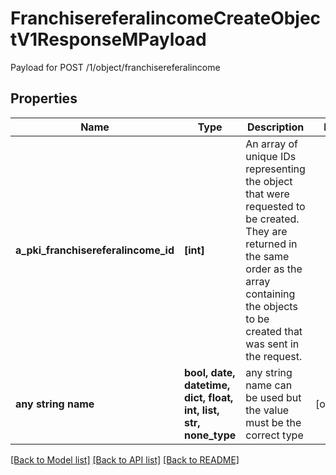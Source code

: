 # FranchisereferalincomeCreateObjectV1ResponseMPayload

Payload for POST /1/object/franchisereferalincome

## Properties
Name | Type | Description | Notes
------------ | ------------- | ------------- | -------------
**a_pki_franchisereferalincome_id** | **[int]** | An array of unique IDs representing the object that were requested to be created.  They are returned in the same order as the array containing the objects to be created that was sent in the request. | 
**any string name** | **bool, date, datetime, dict, float, int, list, str, none_type** | any string name can be used but the value must be the correct type | [optional]

[[Back to Model list]](../README.md#documentation-for-models) [[Back to API list]](../README.md#documentation-for-api-endpoints) [[Back to README]](../README.md)


